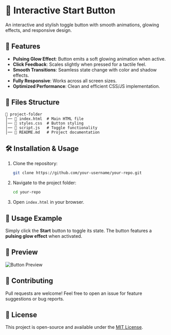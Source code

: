 # 🚀 Interactive Start Button

An interactive and stylish toggle button with smooth animations, glowing effects, and responsive design.

## 🎨 Features
- **Pulsing Glow Effect**: Button emits a soft glowing animation when active.
- **Click Feedback**: Scales slightly when pressed for a tactile feel.
- **Smooth Transitions**: Seamless state change with color and shadow effects.
- **Fully Responsive**: Works across all screen sizes.
- **Optimized Performance**: Clean and efficient CSS/JS implementation.

## 📂 Files Structure
```
📁 project-folder
│── 📄 index.html  # Main HTML file
│── 📄 styles.css  # Button styling
│── 📄 script.js   # Toggle functionality
│── 📄 README.md   # Project documentation
```

## 🛠 Installation & Usage
1. Clone the repository:
   ```sh
   git clone https://github.com/your-username/your-repo.git
   ```
2. Navigate to the project folder:
   ```sh
   cd your-repo
   ```
3. Open `index.html` in your browser.

## 📜 Usage Example
Simply click the **Start** button to toggle its state. The button features a **pulsing glow effect** when activated.

## 📸 Preview
![Button Preview]([https://pen-eka.github.io/Interactive-Start-Button/](https://pen-eka.github.io/Interactive-Start-Button/))

## 🤝 Contributing
Pull requests are welcome! Feel free to open an issue for feature suggestions or bug reports.

## 📝 License
This project is open-source and available under the [MIT License](LICENSE).

